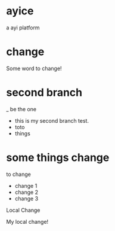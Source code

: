 # ayice
a ayi platform

# change

Some word to change!


# second branch
_ be the one
+ this is my second branch test.
+ toto
+ things

# some things change
to change
+ change 1
+ change 2
+ change 3

Local Change

My local change!

